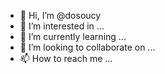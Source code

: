 - 👋 Hi, I’m @dosoucy
- 👀 I’m interested in ...
- 🌱 I’m currently learning ...
- 💞️ I’m looking to collaborate on ...
- 📫 How to reach me ...

<!---
dosoucy/dosoucy is a ✨ special ✨ repository because its `README.md` (this file) appears on your GitHub profile.
You can click the Preview link to take a look at your changes.
--->
